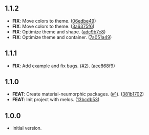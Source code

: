 ## 1.1.2

 - **FIX**: Move colors to theme. ([06edbe49](https://github.com/gsmlg-dev/material-neumorphic/commit/06edbe49da8d9647d6361e89cfc0c1015e755a24))
 - **FIX**: Move colors to theme. ([3a6375f6](https://github.com/gsmlg-dev/material-neumorphic/commit/3a6375f63cf6ee5026e54ece6db6c54d55691d22))
 - **FIX**: Optimize theme and shape. ([adc9b7c8](https://github.com/gsmlg-dev/material-neumorphic/commit/adc9b7c879ec4dc9c2520981b714798297bc98cc))
 - **FIX**: Optimize theme and container. ([7a051a49](https://github.com/gsmlg-dev/material-neumorphic/commit/7a051a4983ff0afc34fba33b5a1ed733addb306a))

## 1.1.1

 - **FIX**: Add example and fix bugs. ([#2](https://github.com/gsmlg-dev/material-neumorphic/issues/2)). ([aee868f9](https://github.com/gsmlg-dev/material-neumorphic/commit/aee868f9c060db20e0fe03cd60574cf5dc523bb1))

## 1.1.0

 - **FEAT**: Create material-neumorphic packages. ([#1](https://github.com/gsmlg-dev/material-neumorphic/issues/1)). ([381b1702](https://github.com/gsmlg-dev/material-neumorphic/commit/381b17028aebdda43c47a3d381d7b3cf2559ed09))
 - **FEAT**: Init project with melos. ([13bcdb53](https://github.com/gsmlg-dev/material-neumorphic/commit/13bcdb531815f4a315d9dfcc832321053bdc98e9))

## 1.0.0

- Initial version.
